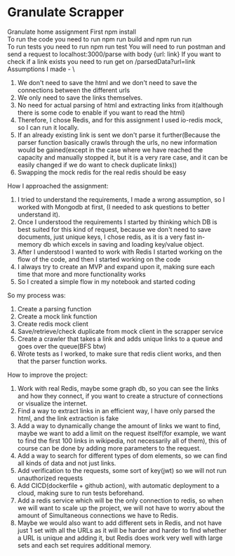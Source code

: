 # Granulate Scrapper
Granulate home assignment
First npm install \
To run the code you need to run npm run build and npm run run \
To run tests you need to run npm run test
You will need to run postman and send a request to localhost:3000/parse with body {url: link}
If you want to check if a link exists you need to run get on /parsedData?url=link
Assumptions I made - \
1) We don't need to save the html and we don't need to save the connections between the different urls
2) We only need to save the links themselves. 
3) No need for actual parsing of html and extracting links from it(although there is some code to enable if you want to read the html)
4) Therefore, I chose Redis, and for this assignment I used io-redis mock, so I can run it locally.
5) If an already existing link is sent we don't parse it further(Because the parser function basically crawls through the urls, no new information would be gained(except in the case where we have reached the capacity and manually stopped it, but it is a very rare case, and it can be easily changed if we do want to check duplicate links))
6) Swapping the mock redis for the  real redis should be easy

How I approached the assignment:
1) I tried to understand the requirements, I made a wrong assumption, so I worked with Mongodb at first, (I needed to ask questions to better understand it).
2) Once I understood the requirements I started by thinking which DB is best suited for this kind of request, because we don't need to save documents, just unique keys, I chose redis, as it is a very fast in-memory db which excels in saving and loading key/value object.
3) After I understood I wanted to work with Redis I started working on the flow of the code, and then I started working on the code
4) I always try to create an MVP and expand upon it, making sure each time that more and more functionality works
5) So I created a simple flow in my notebook and started coding

So my process was:
1) Create a parsing function
2) Create a mock link function
3) Create redis mock client
4) Save/retrieve/check duplicate from mock client in the scrapper service
5) Create a crawler that takes a link and adds unique links to a queue and goes over the queue(BFS btw)
6) Wrote tests as I worked, to make sure that redis client works, and then that the parser function works.

How to improve the project: 
1) Work with real Redis, maybe some graph db, so you can see the links and how they connect, if you want to create a structure of connections or visualize the internet.
2) Find a way to extract links in an efficient way, I have only parsed the html, and the link extraction is fake
3) Add a way to dynamically change the amount of links we want to find, maybe we want to add a limit on the request itself(for example, we want to find the first 100 links in wikipedia, not necessarily all of them), this of course can be done by adding more parameters to the request.
4) Add a way to search for different types of dom elements, so we can find all kinds of data and not just links.
5) Add verification to the requests, some sort of key(jwt) so we will not run unauthorized requests
6) Add CICD(dockerfile + github action), with automatic deployment to a cloud, making sure to run tests beforehand.
7) Add a redis service which will be the only connection to redis, so when we will want to scale up the project, we will not have to worry about the amount of Simultaneous connections we have to Redis.
8) Maybe we would also want to add different sets in Redis, and not have just 1 set with all the URLs as it will be harder and harder to find whether a URL is unique and adding it, but Redis does work very well with large sets and each set requires additional memory.
